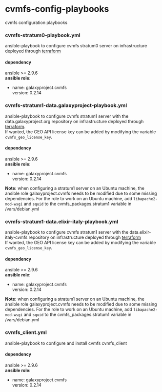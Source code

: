 # cvmfs-config-playbooks
cvmfs configuration playbooks

### cvmfs-stratum0-playbook.yml 
ansible-playbook to configure cvmfs stratum0 server on infrastructure deployed through [terraform](https://github.com/Laniakea-elixir-it/cvmfs-stratum0-infrastructure)
#### dependency 
ansible >= 2.9.6  
**ansible role:**  
- name: galaxyproject.cvmfs    
  version: 0.2.14

### cvmfs-stratum1-data.galaxyproject-playbook.yml
ansible-playbook to configure cvmfs stratum1 server with the data.galaxyproject.org repository on infrastructure deployed through [terraform](https://github.com/Laniakea-elixir-it/tf-cvmfs-stratum1-refdata-GARR).  
If wanted, the GEO API license key can be added by modifying the variable `cvmfs_geo_license_key`.
#### dependency
ansible >= 2.9.6  
**ansible role:**  
- name: galaxyproject.cvmfs  
  version: 0.2.14

**Note:** when configuring a stratum1 server on an Ubuntu machine, the ansible role galaxyproject.cvmfs needs to be modified due to some missing dependencies. For the role to work on an Ubuntu machine, add `libapache2-mod-wsgi` and `squid` to the cvmfs_packages.stratum1 variable in /vars/debian.yml

### cvmfs-stratum1-data.elixir-italy-playbook.yml
ansible-playbook to configure cvmfs stratum1 server with the data.elixir-italy-cvmfs repository on infrastructure deployed through [terraform](https://github.com/Laniakea-elixir-it/tf-cvmfs-stratum1-refdata-GARR)  
If wanted, the GEO API license key can be added by modifying the variable `cvmfs_geo_license_key`.
#### dependency
ansible >= 2.9.6  
**ansible role:**  
- name: galaxyproject.cvmfs  
  version: 0.2.14

**Note:** when configuring a stratum1 server on an Ubuntu machine, the ansible role galaxyproject.cvmfs needs to be modified due to some missing dependencies. For the role to work on an Ubuntu machine, add `libapache2-mod-wsgi` and `squid` to the cvmfs_packages.stratum1 variable in /vars/debian.yml

### cvmfs_client.yml
ansible-playbook to configure and install cvmfs cvmfs_client
#### dependency 
ansible >= 2.9.6  
**ansible role:**  
- name: galaxyproject.cvmfs  
  version: 0.2.14


